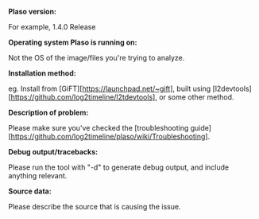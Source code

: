 **Plaso version:**

For example, 1.4.0 Release

**Operating system Plaso is running on:**

Not the OS of the image/files you're trying to analyze.

**Installation method:**

eg. Install from [GiFT][https://launchpad.net/~gift], built using [l2devtools][https://github.com/log2timeline/l2tdevtools], or some other method.

**Description of problem:**

Please make sure you've checked the [troubleshooting guide][https://github.com/log2timeline/plaso/wiki/Troubleshooting].

**Debug output/tracebacks:**

Please run the tool with "-d" to generate debug output, and include anything relevant.

**Source data:**

Please describe the source that is causing the issue.

